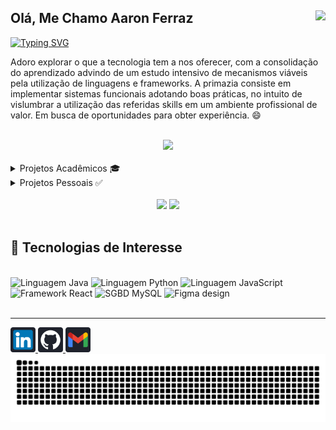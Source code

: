 ## Olá, Me Chamo Aaron Ferraz <img align="right" src="https://komarev.com/ghpvc/?username=AaronFerraz&color=blueviolet">

[![Typing SVG](https://readme-typing-svg.demolab.com?font=Fira+Code&size=18&duration=6000&pause=1000&color=7909E0&width=435&lines=Interessado+em+estar+sempre+melhorando;Estudante+de+Sistemas+de+Informa%C3%A7%C3%A3o+USP)](https://git.io/typing-svg)

Adoro explorar o que a tecnologia tem a nos oferecer, com a consolidação do aprendizado advindo de um estudo intensivo de mecanismos viáveis pela utilização de linguagens e frameworks. A primazia consiste em implementar sistemas funcionais adotando boas práticas, no intuito de vislumbrar a utilização das referidas skills em um ambiente profissional de valor.  Em busca de oportunidades para obter experiência. 😄 

<br>

<div align="center">
  <a href="https://www.linkedin.com/feed/?trk=sem-ga_campid.12619604099_asid.149519181115_crid.725790844702_kw.linkedin_d.c_tid.kwd-148086543_n.g_mt.e_geo.1001773" target="_blank"> <img src="https://img.shields.io/badge/LinkedIn-0077B5?style=for-the-badge&logo=linkedin&logoColor=white"> </a>
</div>

<br>

<details> 
  <summary> Projetos Acadêmicos 🎓 </summary>
  <table>
      <tr>
        <th> 🧬 Matéria </th>
        <th> 🌱 Repositório </th>
      </tr>
      <tr>
        <td> Desenvolvimento de Sistemas <br> de Informação Distribuídos (ACH2147) </td>
        <td> <img src="https://github-readme-stats.vercel.app/api/pin/?username=AaronFerraz&repo=EP_DSID"> </td>
      </tr>
  </table>
</details>

<details> 
  <summary> Projetos Pessoais ✅ </summary>
  <table>
  </table>
</details>

<br>

<div align="center">
  <img src="http://github-profile-summary-cards.vercel.app/api/cards/stats?username=AaronFerraz&theme=aura"> 
  <img src="http://github-profile-summary-cards.vercel.app/api/cards/repos-per-language?username=AaronFerraz&hide=Html&theme=aura">
</div>

<br>



## 💾 Tecnologias de Interesse 

<div align="left"> <br>
  <img alt="Linguagem Java" src="https://img.shields.io/badge/java-%23ED8B00.svg?style=for-the-badge&logo=openjdk&logoColor=white">
  <img alt="Linguagem Python" src="https://img.shields.io/badge/Python-3776AB.svg?style=for-the-badge&logo=Python&logoColor=white">
  <img alt="Linguagem JavaScript" src="https://img.shields.io/badge/JavaScript-F7DF1E.svg?style=for-the-badge&logo=JavaScript&logoColor=black">
  <img alt="Framework React" src="https://img.shields.io/badge/react-%2320232a.svg?style=for-the-badge&logo=react&logoColor=%2361DAFB">
  <img alt="SGBD MySQL" src="https://img.shields.io/badge/MySQL-4479A1.svg?style=for-the-badge&logo=MySQL&logoColor=white">
  <img alt="Figma design" src="https://img.shields.io/badge/figma-%23F24E1E.svg?style=for-the-badge&logo=figma&logoColor=white">
 </div>

<br>

<hr>

<div style="display:inline" align="center">
  <a href="https://www.linkedin.com/feed/?trk=sem-ga_campid.12619604099_asid.149519181115_crid.725790844702_kw.linkedin_d.c_tid.kwd-148086543_n.g_mt.e_geo.1001773" target="_blank">
    <img alt="logo do Linkedin" height="40" width="40" src="https://github.com/gui-bus/TechIcons/blob/main/Dark/Linkedin.svg"> 
  </a>
  <a href="https://github.com/AaronFerraz" target="_blank">
    <img alt="logo do GitHub" height="40" width="40" src="https://github.com/gui-bus/TechIcons/blob/main/Dark/Github.svg"> 
  </a>
  <a href="" target="_blank">
    <img alt="logo do do gmail" height="40" width="40" src="https://github.com/gui-bus/TechIcons/blob/main/Dark/Gmail.svg"> 
  </a>
</div>


<picture align="center">
  <source media="(prefers-color-scheme: dark)" srcset="https://raw.githubusercontent.com/AaronFerraz/AaronFerraz/output/github-contribution-grid-snake-dark.svg">
  <source media="(prefers-color-scheme: light)" srcset="https://raw.githubusercontent.com/AaronFerraz/Aar/output/github-contribution-grid-snake-dark.svg">
  <img align="center" alt="github contribution grid snake animation" src="https://raw.githubusercontent.com/AaronFerraz/AaronFerraz/output/github-contribution-grid-snake.svg">
</picture>

